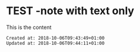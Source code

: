 # TEST -note with text only


This is the content


    Created at: 2018-10-06T09:43:49+01:00
    Updated at: 2018-10-06T09:44:11+01:00


